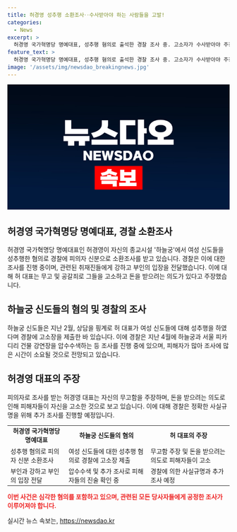 ```yaml
---
title: 허경영 성추행 소환조사‥수사받아야 하는 사람들을 고발!
categories:
  - News
excerpt: >
  허경영 국가혁명당 명예대표, 성추행 혐의로 출석한 경찰 조사 중. 고소자가 수사받아야 주장. 경찰, 하늘궁 압수수색 후 여러 피해자 발견. 허 대표는 무고죄와 공갈 혐의로 고소 응수. 조사는 시간 소요될 전망.
feature_text: >
  허경영 국가혁명당 명예대표, 성추행 혐의로 출석한 경찰 조사 중. 고소자가 수사받아야 주장. 경찰, 하늘궁 압수수색 후 여러 피해자 발견. 허 대표는 무고죄와 공갈 혐의로 고소 응수. 조사는 시간 소요될 전망.
image: '/assets/img/newsdao_breakingnews.jpg'
---
```


<p><img src="/assets/img/newsdao_breakingnews.jpg" alt="koreaapp 속보" /></p>

<h2 data-ke-size="size26">허경영 국가혁명당 명예대표, 경찰 소환조사</h2>

<p data-ke-size="size16">허경영 국가혁명당 명예대표인 허경영이 자신의 종교시설 '하늘궁'에서 여성 신도들을 성추행한 혐의로 경찰에 피의자 신분으로 소환조사를 받고 있습니다. 경찰은 이에 대한 조사를 진행 중이며, 관련된 취재진들에게 강하고 부인의 입장을 전달했습니다. 이에 대해 허 대표는 무고 및 공갈죄로 그들을 고소하고 돈을 받으려는 의도가 있다고 주장했습니다.</p>

<h2 data-ke-size="size26">하늘궁 신도들의 혐의 및 경찰의 조사</h2>

<p data-ke-size="size16">하늘궁 신도들은 지난 2월, 상담을 핑계로 허 대표가 여성 신도들에 대해 성추행을 하였다며 경찰에 고소장을 제출한 바 있습니다. 이에 경찰은 지난 4월에 하늘궁과 서울 피카디리 건물 강연장을 압수수색하는 등 조사를 진행 중에 있으며, 피해자가 많아 조사에 많은 시간이 소요될 것으로 전망되고 있습니다.</p>

<h2 data-ke-size="size26">허경영 대표의 주장</h2>

<p data-ke-size="size16">피의자로 조사를 받는 허경영 대표는 자신의 무고함을 주장하며, 돈을 받으려는 의도로 인해 피해자들이 자신을 고소한 것으로 보고 있습니다. 이에 대해 경찰은 정확한 사실규명을 위해 추가 조사를 진행할 예정입니다.</p>

<table>
    <tbody>
        <tr>
            <td style="text-align: center; height: 17px;"><b>허경영 국가혁명당 명예대표</b></td>
            <td style="text-align: center; height: 17px;"><b>하늘궁 신도들의 혐의</b></td>
            <td style="text-align: center; height: 17px;"><b>허 대표의 주장</b></td>
        </tr>
        <tr>
            <td>성추행 혐의로 피의자 신분 소환조사</td>
            <td>여성 신도들에 대한 성추행 혐의로 경찰에 고소장 제출</td>
            <td>무고함 주장 및 돈을 받으려는 의도로 피해자들이 고소</td>
        </tr>
        <tr>
            <td>부인과 강하고 부인의 입장 전달</td>
            <td>압수수색 및 추가 조사로 피해자들의 진술 확인 중</td>
            <td>경찰에 의한 사실규명과 추가 조사 예정</td>
        </tr>
    </tbody>
</table>

<p><b><span style="color: #ee2323;">이번 사건은 심각한 혐의를 포함하고 있으며, 관련된 모든 당사자들에게 공정한 조사가 이루어져야 합니다.</span></b></p>
실시간 뉴스 속보는, <a href="https://newsdao.kr" rel="dofollow">https://newsdao.kr</a>


